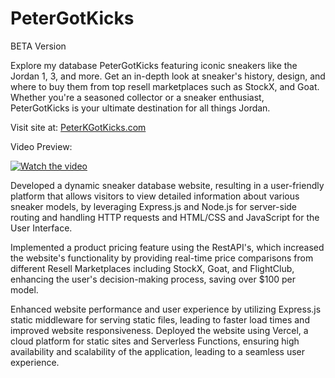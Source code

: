 # PeterGotKicks
BETA Version

Explore my database PeterGotKicks featuring iconic sneakers like the Jordan 1, 3, and more. Get an in-depth look at sneaker's history, design, and where to buy them from top resell marketplaces such as StockX, and Goat. Whether you're a seasoned collector or a sneaker enthusiast, PeterGotKicks is your ultimate destination for all things Jordan.

Visit site at:
[PeterKGotKicks.com](https://www.peterkgotkicks.com)

Video Preview:

[![Watch the video](https://img.youtube.com/vi/x5OWuHa9CeQ/maxresdefault.jpg)](https://www.youtube.com/watch?v=x5OWuHa9CeQ)

Developed a dynamic sneaker database website, resulting in a user-friendly platform that allows visitors to view detailed information about various sneaker models, by leveraging Express.js and Node.js for server-side routing and handling HTTP requests and HTML/CSS and JavaScript for the User Interface.

Implemented a product pricing feature using the  RestAPI's, which increased the website's functionality by providing real-time price comparisons from different Resell Marketplaces including StockX, Goat, and FlightClub, enhancing the user's decision-making process, saving over $100 per model.

Enhanced website performance and user experience by utilizing Express.js static middleware for serving static files, leading to faster load times and improved website responsiveness.
Deployed the website using Vercel, a cloud platform for static sites and Serverless Functions, ensuring high availability and scalability of the application, leading to a seamless user experience.
